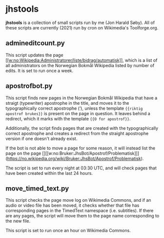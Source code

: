 # jhstools
**jhstools** is a collection of small scripts run by me (Jon Harald Søby). All
of these scripts are currently (2021) run by cron on Wikimedia's Toolforge.org.

## admineditcount.py
This script updates the page [\[\[w:no:Wikipedia:Administratorer/liste/bidrag/automatisk\]\]](https://no.wikipedia.org/wiki/Wikipedia:Administratorer/liste/bidrag/automatisk), which is
a list of all administrators on the Norwegian Bokmål Wikipedia listed by number
of edits. It is set to run once a week.

## apostrofbot.py
This script finds new pages in the Norwegian Bokmål Wikipedia that have a straigt
(typewriter) apostrophe in the title, and moves it to the typographically correct
apostrophe (&rsquo;), unless the template `{{riktig apostrof brukes}}` is present
on the page in question. It leaves behind a redirect, which it marks with the
template `{{O for apostrof}}`.

Additionally, the script finds pages that are created with the typographically
correct apostrophe and creates a redirect from the straight apostrophe version if
one doesn't already exist.

If the bot is not able to move a page for some reason, it will instead list the page
on the page []\[\[w:no:Bruker:JhsBot/Apostrof/Problematisk\]\]](https://no.wikipedia.org/wiki/Bruker:JhsBot/Apostrof/Problematisk).

The script is set to run every night at 03:30 UTC, and will check pages that have
been created within the last 24 hours.

## move_timed_text.py
This script checks the page move log on Wikimedia Commons, and if an audio or video
file has been moved, it checks whether that file has corresponding pages in the
TimedText namespace (i.e. subtitles). If there are any pages, the script will move
them to the page name corresponding to the new file.

This script is set to run once an hour on Wikimedia Commons.